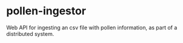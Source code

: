 # pollen-ingestor
Web API for ingesting an csv file with pollen information, as part of a distributed system.
